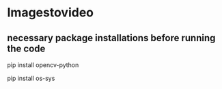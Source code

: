 # Imagestovideo

necessary package installations before running the code
------------------------------------------

pip install opencv-python

pip install os-sys
